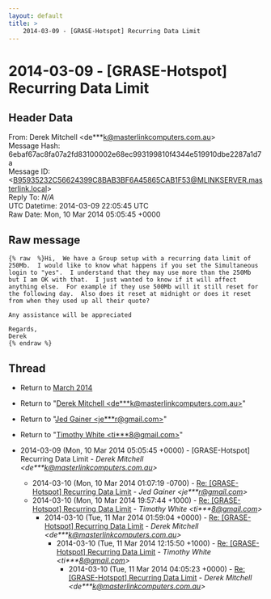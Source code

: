 ```yaml
---
layout: default
title: >
    2014-03-09 - [GRASE-Hotspot] Recurring Data Limit
---
```


# 2014-03-09 - [GRASE-Hotspot] Recurring Data Limit

## Header Data

From: Derek Mitchell \<de***k@masterlinkcomputers.com.au\><br>
Message Hash: 6ebaf67ac8fa07a2fd83100002e68ec993199810f4344e519910dbe2287a1d7a<br>
Message ID: \<B95935232C56624399C8BAB3BF6A45865CAB1F53@MLINKSERVER.masterlink.local\><br>
Reply To: _N/A_<br>
UTC Datetime: 2014-03-09 22:05:45 UTC<br>
Raw Date: Mon, 10 Mar 2014 05:05:45 +0000<br>

## Raw message

```
{% raw  %}Hi,  We have a Group setup with a recurring data limit of 250Mb.  I would like to know what happens if you set the Simultaneous login to "yes".  I understand that they may use more than the 250Mb but I am OK with that.  I just wanted to know if it will affect anything else.  For example if they use 500Mb will it still reset for the following day.  Also does it reset at midnight or does it reset from when they used up all their quote?

Any assistance will be appreciated

Regards,
Derek
{% endraw %}
```

## Thread

+ Return to [March 2014](/archive/2014/03)

+ Return to "[Derek Mitchell <de***k<span>@</span>masterlinkcomputers.com.au>](/authors/de___k_at_masterlinkcomputers_com_au)"
+ Return to "[Jed Gainer <je***r<span>@</span>gmail.com>](/authors/je___r_at_gmail_com)"
+ Return to "[Timothy White <ti***8<span>@</span>gmail.com>](/authors/ti___8_at_gmail_com)"

+ 2014-03-09 (Mon, 10 Mar 2014 05:05:45 +0000) - [GRASE-Hotspot] Recurring Data Limit - _Derek Mitchell \<de***k@masterlinkcomputers.com.au\>_
  + 2014-03-10 (Mon, 10 Mar 2014 01:07:19 -0700) - [Re: [GRASE-Hotspot] Recurring Data Limit](/archive/2014/03/70c707cb69cc4ce2343d65e5ac5db341a3500c38cae9bee79a2c2034f4919fdc) - _Jed Gainer \<je***r@gmail.com\>_
  + 2014-03-10 (Mon, 10 Mar 2014 19:57:44 +1000) - [Re: [GRASE-Hotspot] Recurring Data Limit](/archive/2014/03/a5a01daeaa52d7792376a622cef4d7fe4581d94e6c7007f0bd46b4ace1ffd08e) - _Timothy White \<ti***8@gmail.com\>_
    + 2014-03-10 (Tue, 11 Mar 2014 01:59:04 +0000) - [Re: [GRASE-Hotspot] Recurring Data Limit](/archive/2014/03/9025819ebd67e917e5e88fdea0da25c1f0eb6aef99ec6d7e1487d6a821d85e0c) - _Derek Mitchell \<de***k@masterlinkcomputers.com.au\>_
      + 2014-03-10 (Tue, 11 Mar 2014 12:15:50 +1000) - [Re: [GRASE-Hotspot] Recurring Data Limit](/archive/2014/03/3f79f169e42ffd7654227cf73bc6a7b6c6ea06b4a10b44c96d7738eec1329c45) - _Timothy White \<ti***8@gmail.com\>_
        + 2014-03-10 (Tue, 11 Mar 2014 04:05:23 +0000) - [Re: [GRASE-Hotspot] Recurring Data Limit](/archive/2014/03/eed795286eeb91321a034cbbf2a2f970f60ab559bf5bb3050203ae3211fe33ed) - _Derek Mitchell \<de***k@masterlinkcomputers.com.au\>_

